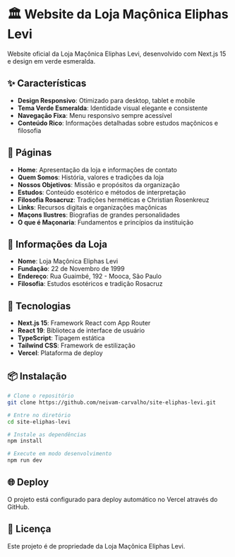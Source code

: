 # 🏛️ Website da Loja Maçônica Eliphas Levi

Website oficial da Loja Maçônica Eliphas Levi, desenvolvido com Next.js 15 e design em verde esmeralda.

## ✨ Características

- **Design Responsivo**: Otimizado para desktop, tablet e mobile
- **Tema Verde Esmeralda**: Identidade visual elegante e consistente
- **Navegação Fixa**: Menu responsivo sempre acessível
- **Conteúdo Rico**: Informações detalhadas sobre estudos maçônicos e filosofia

## 📱 Páginas

- **Home**: Apresentação da loja e informações de contato
- **Quem Somos**: História, valores e tradições da loja
- **Nossos Objetivos**: Missão e propósitos da organização
- **Estudos**: Conteúdo esotérico e métodos de interpretação
- **Filosofia Rosacruz**: Tradições herméticas e Christian Rosenkreuz
- **Links**: Recursos digitais e organizações maçônicas
- **Maçons Ilustres**: Biografias de grandes personalidades
- **O que é Maçonaria**: Fundamentos e princípios da instituição

## 🏢 Informações da Loja

- **Nome**: Loja Maçônica Eliphas Levi
- **Fundação**: 22 de Novembro de 1999
- **Endereço**: Rua Guaimbé, 192 - Mooca, São Paulo
- **Filosofia**: Estudos esotéricos e tradição Rosacruz

## 🚀 Tecnologias

- **Next.js 15**: Framework React com App Router
- **React 19**: Biblioteca de interface de usuário
- **TypeScript**: Tipagem estática
- **Tailwind CSS**: Framework de estilização
- **Vercel**: Plataforma de deploy

## 📦 Instalação

```bash
# Clone o repositório
git clone https://github.com/neivam-carvalho/site-eliphas-levi.git

# Entre no diretório
cd site-eliphas-levi

# Instale as dependências
npm install

# Execute em modo desenvolvimento
npm run dev
```

## 🌐 Deploy

O projeto está configurado para deploy automático no Vercel através do GitHub.

## 📄 Licença

Este projeto é de propriedade da Loja Maçônica Eliphas Levi.
